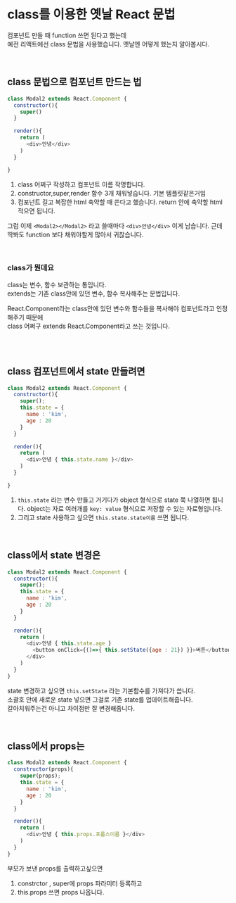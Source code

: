 # class를 이용한 옛날 React 문법

컴포넌트 만들 때 function 쓰면 된다고 했는데 <br>
예전 리액트에선 class 문법을 사용했습니다. 옛날엔 어떻게 했는지 알아봅시다.

<br>

## class 문법으로 컴포넌트 만드는 법

```js
class Modal2 extends React.Component {
  constructor(){
    super()
  }

  render(){
    return (
      <div>안녕</div>
    )
  }

}
```
1. class 어쩌구 작성하고 컴포넌트 이름 작명합니다.
2. constructor,super,render 함수 3개 채워넣습니다. 기본 템플릿같은거임
3. 컴포넌트 길고 복잡한 html 축약할 때 쓴다고 했습니다. return 안에 축약할 html 적으면 됩니다.

그럼 이제 `<Modal2></Modal2>` 라고 쓸때마다 `<div>안녕</div>` 이게 남습니다. 근데 딱봐도 function 보다 채워야할게 많아서 귀찮습니다.

<br>

### class가 뭔데요

class는 변수, 함수 보관하는 통입니다. <br>
extends는 기존 class안에 있던 변수, 함수 복사해주는 문법입니다. <br>

React.Component라는 class안에 있던 변수와 함수들을 복사해야 컴포넌트라고 인정해주기 때문에 <br>
class 어쩌구 extends React.Component라고 쓰는 것입니다. 

<br><br>

## class 컴포넌트에서 state 만들려면

```js
class Modal2 extends React.Component {
  constructor(){
    super();
    this.state = {
      name : 'kim',
      age : 20
    }
  }

  render(){
    return (
      <div>안녕 { this.state.name }</div>
    )
  }

}
```
1. `this.state` 라는 변수 만들고 거기다가 object 형식으로 state 쭉 나열하면 됩니다. object는 자료 여러개를 `key: value` 형식으로 저장할 수 있는 자료형입니다. 
2. 그리고 state 사용하고 싶으면 `this.state.state이름` 쓰면 됩니다.

<br>

## class에서 state 변경은

```js
class Modal2 extends React.Component {
  constructor(){
    super();
    this.state = {
      name : 'kim',
      age : 20
    }
  }

  render(){
    return (
      <div>안녕 { this.state.age }
        <button onClick={()=>{ this.setState({age : 21}) }}>버튼</button>
      </div>
    )
  }
}
```
state 변경하고 싶으면 `this.setState` 라는 기본함수를 가져다가 씁니다. <br>
소괄호 안에 새로운 state 넣으면 그걸로 기존 state를 업데이트해줍니다. <br>
갈아치워주는건 아니고 차이점만 잘 변경해줍니다.

<br>

## class에서 props는

```js
class Modal2 extends React.Component {
  constructor(props){
    super(props);
    this.state = {
      name : 'kim',
      age : 20
    }
  }

  render(){
    return (
      <div>안녕 { this.props.프롭스이름 }</div>
    )
  }
}
```
부모가 보낸 props를 출력하고싶으면
1. constrctor , super에 props 파라미터 등록하고
2. this.props 쓰면 props 나옵니다.


